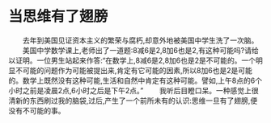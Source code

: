 # 当思维有了翅膀
　　去年到美国见证资本主义的繁荣与腐朽,却意外地被美国中学生洗了一次脑。 
　　美国中学数学课上,老师出了一道题:8减6是2,8加6也是2,有这种可能吗?请给以证明。一位男生站起来作答:“在数学上,8减6是2,8加6也是2是不可能的。一个明显不可能的问题作为可能被提出来,肯定有它可能的因素,所以8加6也是2是可能的。数学上既然没有这种可能,生活和自然中肯定有这种可能。譬如,上午8点的6个小时之前是凌晨2点,6小时之后是下午2点。” 
　　我听后目瞪口呆。一种感觉上很清新的东西刷过我的脑袋,过后,产生了一个前所未有的认识:思维一旦有了翅膀,便没有不可能的事。
 
